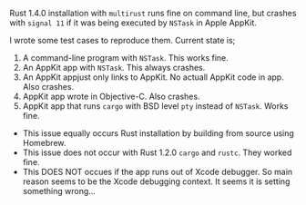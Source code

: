 
Rust 1.4.0 installation with `multirust` runs fine on command line,
but crashes with `signal 11` if it was being executed by `NSTask` in Apple AppKit.

I wrote some test cases to reproduce them.
Current state is;

1. A command-line program with `NSTask`. This works fine.
2. An AppKit app with `NSTask`. This always crashes.
3. An AppKit appjust only links to AppKit. No actuall AppKit code in app.
   Also crashes.
4. AppKit app wrote in Objective-C. Also crashes.
5. AppKit app that runs `cargo` with BSD level `pty` instead of `NSTask`. Works fine.


- This issue equally occurs Rust installation by building from 
  source using Homebrew.
- This issue does not occur with Rust 1.2.0 `cargo` and `rustc`. They worked fine.
- This DOES NOT occues if the app runs out of Xcode debugger. 
  So main reason seems to be the Xcode debugging context. It seems it 
  is setting something wrong...


